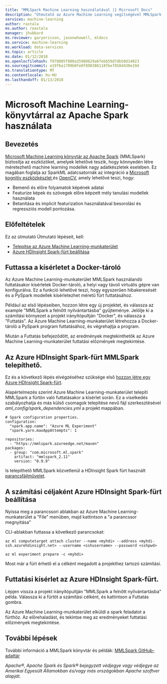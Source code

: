 ```yaml
---
title: "MMLSpark Machine Learning használatával |} Microsoft Docs"
description: "Útmutató az Azure Machine Learning segítségével MMLSpark szalagtár használata."
services: machine-learning
author: rastala
ms.author: roastala
manager: jhubbard
ms.reviewer: garyericson, jasonwhowell, mldocs
ms.service: machine-learning
ms.workload: data-services
ms.topic: article
ms.date: 01/12/2018
ms.openlocfilehash: f978805f800a35908629a6febb59d7db50d14023
ms.sourcegitcommit: e19f6a1709b0fe0f898386118fbef858d430e19d
ms.translationtype: MT
ms.contentlocale: hu-HU
ms.lasthandoff: 01/13/2018
---
```

# <a name="how-to-use-microsoft-machine-learning-library-for-apache-spark"></a>Microsoft Machine Learning-könyvtárral az Apache Spark használata

## <a name="introduction"></a>Bevezetés

[Microsoft Machine Learning könyvtár az Apache Spark](https://github.com/Azure/mmlspark) (MMLSpark) biztosítja az eszközöket, amelyek lehetővé teszik, hogy könnyedén létre méretezhető machine learning modellek nagy adatkészletek esetében. Ez magában foglalja az SparkML adatcsatornák az integráció a [Microsoft kognitív eszközkészlet ](https://github.com/Microsoft/CNTK) és [OpenCV](http://www.opencv.org/), amely lehetővé teszi, hogy: 
 * Bemenő és előre folyamatok képének adatai
 * Featurize képek és szövegek előre képzett mély tanulási modellek használata
 * Betanítása és implicit featurization használatával besorolási és regressziós modell pontozása.

## <a name="prerequisites"></a>Előfeltételek

Ez az útmutató Útmutató lépéseit, kell:
- [Telepítse az Azure Machine Learning-munkaterület](quickstart-installation.md)
- [Azure HDInsight Spark-fürt beállítása](https://docs.microsoft.com/azure/hdinsight/hdinsight-apache-spark-jupyter-spark-sql)

## <a name="run-your-experiment-in-docker-container"></a>Futtassa a kísérletet a Docker-tároló

Az Azure Machine Learning-munkaterület MMLSpark használandó futtatásakor kísérletek Docker-tároló, a helyi vagy távoli virtuális gépre van konfigurálva. Ez a funkció lehetővé teszi, hogy egyszerűen hibakeresését és a PySpark modellek kísérletezhet méretű fürt futtatásához. 

Például az első lépéseiben, hozzon létre egy új projektet, és válassza az example "MMLSpark a felnőtt nyilvántartásba" gyűjteménye. Jelölje ki a számítási környezet a projekt irányítópultján "Docker", és válassza a "Futtatás". Az Azure Machine Learning-munkaterület létrehozza a Docker-tároló a PySpark program futtatásához, és végrehajtja a program.

Miután a Futtatás befejeződött, az eredmények megtekinthetők az Azure Machine Learning-munkaterület futtatási előzmények megtekintése.

## <a name="install-mmlspark-on-azure-hdinsight-spark-cluster"></a>Az Azure HDInsight Spark-fürt MMLSpark telepíthető.

Ez és a következő lépés elvégzéséhez szüksége első [hozzon létre egy Azure HDInsight Spark-fürt](https://docs.microsoft.com/azure/hdinsight/hdinsight-apache-spark-jupyter-spark-sql).

Alapértelmezés szerint Azure Machine Learning-munkaterület telepíti MMLSpark a fürtön való futtatásakor a kísérlet során. Ez a viselkedés szabályozhatja és más külső csomagok telepítése nevű fájl szerkesztésével _aml_config/spark_dependencies.yml_ a projekt mappában.

```
# Spark configuration properties.
configuration:
  "spark.app.name": "Azure ML Experiment"
  "spark.yarn.maxAppAttempts": 1

repositories:
  - "https://mmlspark.azureedge.net/maven"
packages:
  - group: "com.microsoft.ml.spark"
    artifact: "mmlspark_2.11"
    version: "0.9.9"
```

Is telepíthető MMLSpark közvetlenül a HDInsight Spark fürt használt [parancsfájlművelet](https://github.com/Azure/mmlspark#hdinsight).

## <a name="set-up-azure-hdinsight-spark-cluster-as-compute-target"></a>A számítási céljaként Azure HDInsight Spark-fürt beállítása

Nyissa meg a parancssori ablakban az Azure Machine Learning-munkaterület a "File" menüben, majd kattintson a "a parancssor megnyitása"

CLI-ablakban futtassa a következő parancsokat:

```
az ml computetarget attach cluster --name <myhdi> --address <myhdi-ssh.azurehdinsight.net> --username <sshusername> --password <sshpwd> 
```

```
az ml experiment prepare -c <myhdi>
```

Most már a fürt érhető el a célként megadott a projekthez tartozó számítási.

## <a name="run-experiment-on-azure-hdinsight-spark-cluster"></a>Futtatási kísérlet az Azure HDInsight Spark-fürt.

Lépjen vissza a projekt irányítópultján "MMLSpark a felnőtt nyilvántartásba" példa. Válassza ki a fürtöt a számítási célként, és kattintson a Futtatás gombra.

Az Azure Machine Learning-munkaterület elküldi a spark feladatot a fürthöz. Az előrehaladást, és tekintse meg az eredményeket futtatási előzmények megtekintése.

## <a name="next-steps"></a>További lépések
További információ a MMLSpark könyvtár és példák: [MMLSpark GitHub-adattár](https://github.com/Azure/mmlspark)

*Apache®, Apache Spark és Spark® bejegyzett védjegye vagy védjegye az Amerikai Egyesült Államokban és/vagy más országokban Apache szoftver alapját.*
